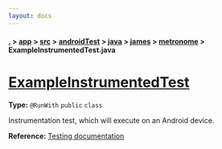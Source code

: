 ```yaml
---
layout: docs
---
```

#### [.](./../../../../../../index) > [app](./../../../../../index) > [src](./../../../../index) > [androidTest](./../../../index) > [java](./../../index) > [james](./../index) > [metronome](./index) > **ExampleInstrumentedTest.java**

# [ExampleInstrumentedTest](https://github.com/TheAndroidMaster/Metronome-Android/blob/master/app/src/androidTest/java/james/metronome/ExampleInstrumentedTest.java#L13)

**Type:** `@RunWith` `public` `class`

Instrumentation test, which will execute on an Android device. 









**Reference:** <a href="http://d.android.com/tools/testing">Testing documentation</a> 





